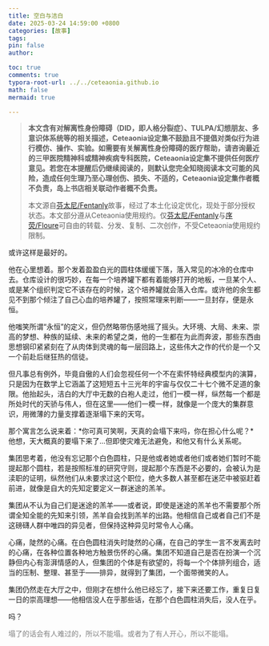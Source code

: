 ```yaml
---
title: 空白与洁白
date: 2025-03-24 14:59:00 +0800
categories: [故事]
tags: 
pin: false
author: 

toc: true
comments: true
typora-root-url: ../../ceteaonia.github.io
math: false
mermaid: true

---
```

> **本文含有对解离性身份障碍（DID，即人格分裂症）、TULPA/幻想朋友、多意识体系统等的相关描述，Ceteaonia设定集不鼓励且不提倡对类似行为进行模仿、操作、实验。如需要有关解离性身份障碍的医疗帮助，请咨询最近的三甲医院精神科或精神疾病专科医院，Ceteaonia设定集不提供任何医疗意见。若您在本提醒后仍继续阅读的，则默认您完全知晓阅读本文可能的风险，造成任何生理乃至心理创伤、损失、不适的，Ceteaonia设定集作者概不负责，岛上书店相关联动作者概不负责。**
> 
> 本文源自[芬太尼/Fentanly](https://www.wikidot.com/user:info/fentanly)故事，经过了本土化设定优化，现处于部分授权状态。本文部分遵从Ceteaonia使用规约。仅[芬太尼/Fentanly](https://www.wikidot.com/user:info/fentanly)与[序荧/Floure](https://www.wikidot.com/user:info/floure)可自由的转载、分发、复制、二次创作，不受Ceteaonia使用规约限制。


或许这样是最好的。

他在心里想着。那个发着盈盈白光的圆柱体缓缓下落，落入常见的冰冷的仓库中去。仓库设计的很巧妙，在每一个培养罐下都有着能够打开的地板，一旦某个人、或是某个组织判定它不该存在的时候，这个培养罐就会落入仓库。或许他的余生都见不到那个倾注了自己心血的培养罐了，按照常理来判断——一旦封存，便是永恒。

他嗤笑所谓“永恒”的定义，但仍然略带伤感地摇了摇头。大环境、大局、未来、崇高的梦想、种族的延续、未来的希望之类，他的一生都在为此而奔波，那些东西由思想钢印紧紧刻在了从肉体到灵魂的每一层回路上，这些伟大之作的代价是一个又一个前赴后继狂热的信徒。

但凡事总有例外，毕竟自傲的人们会忽视任何一个不在索怀特经典模型内的演算，只是因为在数学上它涵盖了这短短五十三光年的宇宙与仅仅二十七个微不足道的象限。他抬起头，洁白的大厅中无数的白袍人走过，他们一模一样，纵然每一个都是所处时代的天骄与伟人，但在这里——他们一模一样，就像是一个庞大的集群意识，用微薄的力量支撑着逐渐塌下来的天穹。

那个寓言怎么说来着：*你可真可笑啊，天真的会塌下来吗，你在担心什么呢？*他想，天大概真的要塌下来了...但即使灾难无法避免，和他又有什么关系呢。

集团思考着，他没有忘记那个白色圆柱，只是他或者她或者他们或者她们暂时不能提起那个圆柱，若是按照标准的研究守则，提起那个东西是不必要的，会被认为是渎职的证明，纵然他们从未要求过这个职位，绝大多数人甚至都在迷茫中被驱赶着前进，就像是自大的先知定要定义一群迷途的羔羊。

集团从不认为自己们是迷途的羔羊——或者说，即使是迷途的羔羊也不需要那个所谓全知全能的先知来引领，羔羊自会找到羔羊的出路。他相信自己或者自己们不是这磅礴人群中唯四的异见者，但保持这种异见时常令人心痛。

心痛，陡然的心痛。在白色圆柱消失时陡然的心痛，在自己的学生一言不发离去时的心痛，在各种位置各种地方触景伤怀的心痛。集团不知道自己是否在扮演一个沉静但内心有澎湃情感的人，但集团的个体是有欲望的，将每一个个体排列组合，适当的压制、整理、甚至于——排异，就得到了集团，一个面带微笑的人。

集团仍然走在大厅之中，但刚才在想什么他已经忘了，接下来还要工作，重复日复一日的崇高理想——他相信没人在乎那些话，在那个白色圆柱消失后，没人在乎。

吗？

<p style="color: grey;">塌了的话会有人难过的，所以不能塌。或者为了有人开心，所以不能塌。</p>

